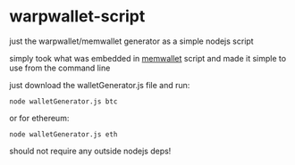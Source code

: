 # warpwallet-script
just the warpwallet/memwallet generator as a simple nodejs script

simply took what was embedded in [memwallet](https://dvdbng.github.io/memwallet/memwallet_0.1_SHA256_0852b3d886ac5df6e4b34f2224019b96620aa6619b61660801d88f7c38d07dbb.html) script and made it simple to use from the command line

just download the walletGenerator.js file and run:

`node walletGenerator.js btc` 

or for ethereum:

`node walletGenerator.js eth`

should not require any outside nodejs deps!
